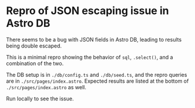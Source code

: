 # Repro of JSON escaping issue in Astro DB

There seems to be a bug with JSON fields in Astro DB, leading to results being double escaped.

This is a minimal repro showing the behavior of `sql`, `.select()`, and a combination of the two.

The DB setup is in `./db/config.ts` and `./db/seed.ts`, and the repro queries are in `./src/pages/index.astro`. Expected results are listed at the bottom of `./src/pages/index.astro` as well.

Run locally to see the issue.

